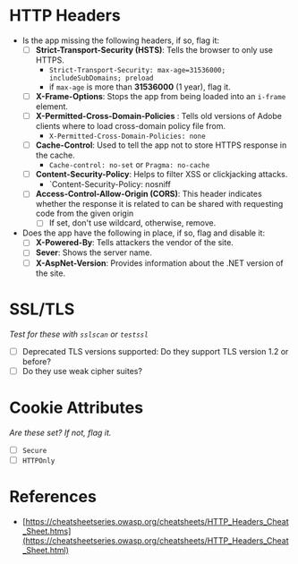 
# HTTP Headers
- Is the app missing the following headers, if so, flag it:
	- [ ] **Strict-Transport-Security (HSTS)**: Tells the browser to only use HTTPS.
		- `Strict-Transport-Security: max-age=31536000; includeSubDomains; preload`
		- if `max-age` is more than **31536000** (1 year), flag it.
	- [ ] **X-Frame-Options**: Stops the app from being loaded into an `i-frame` element.
	- [ ] **X-Permitted-Cross-Domain-Policies** : Tells old versions of Adobe clients where to load cross-domain policy file from.
		-  `X-Permitted-Cross-Domain-Policies: none`
	- [ ] **Cache-Control**: Used to tell the app not to store HTTPS response in the cache.
		-  `Cache-control: no-set` or `Pragma: no-cache`
	- [ ] **Content-Security-Policy**: Helps to filter XSS or clickjacking attacks.
		-  `Content-Security-Policy: nosniff
	- [ ] **Access-Control-Allow-Origin (CORS)**: This header indicates whether the response it is related to can be shared with requesting code from the given origin
		- [ ] If set, don't use wildcard, otherwise, remove.
	
- Does the app have the following in place, if so, flag and disable it:
	- [ ] **X-Powered-By**: Tells attackers the vendor of the site.
	- [ ] **Sever**: Shows the server name.
	- [ ] **X-AspNet-Version**: Provides information about the .NET version of the site.

# SSL/TLS
*Test for these with `sslscan` or `testssl`*
- [ ] Deprecated TLS versions supported: Do they support TLS version 1.2 or before?
- [ ] Do they use weak cipher suites?

# Cookie Attributes
*Are these set? If not, flag it.*
- [ ] `Secure`
- [ ] `HTTPOnly`

# References
- [https://cheatsheetseries.owasp.org/cheatsheets/HTTP_Headers_Cheat_Sheet.htms](https://cheatsheetseries.owasp.org/cheatsheets/HTTP_Headers_Cheat_Sheet.html)
